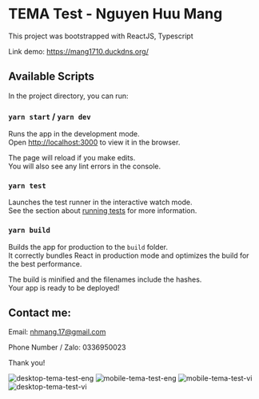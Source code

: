 # TEMA Test - Nguyen Huu Mang
This project was bootstrapped with ReactJS, Typescript

Link demo: https://mang1710.duckdns.org/

## Available Scripts

In the project directory, you can run:

### `yarn start` / `yarn dev`

Runs the app in the development mode.\
Open [http://localhost:3000](http://localhost:3000) to view it in the browser.

The page will reload if you make edits.\
You will also see any lint errors in the console.

### `yarn test`

Launches the test runner in the interactive watch mode.\
See the section about [running tests](https://facebook.github.io/create-react-app/docs/running-tests) for more information.

### `yarn build`

Builds the app for production to the `build` folder.\
It correctly bundles React in production mode and optimizes the build for the best performance.

The build is minified and the filenames include the hashes.\
Your app is ready to be deployed!

## Contact me:

Email: nhmang.17@gmail.com

Phone Number / Zalo: 0336950023

Thank you!

![desktop-tema-test-eng](https://github.com/user-attachments/assets/06d7b254-9e29-46a4-bb97-2e22bd56ee19)
![mobile-tema-test-eng](https://github.com/user-attachments/assets/2f9d183b-9a23-47f8-abb6-f8a896f6a98d)
![mobile-tema-test-vi](https://github.com/user-attachments/assets/21d16658-8106-4b9c-829d-6559c99bc717)
![desktop-tema-test-vi](https://github.com/user-attachments/assets/81daeb99-11fa-4936-b5e3-0c3911436632)
